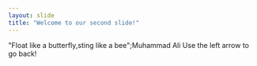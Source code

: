 ```yaml
---
layout: slide
title: "Welcome to our second slide!"
---
```

"Float like a butterfly,sting like a bee";Muhammad Ali
Use the left arrow to go back!

